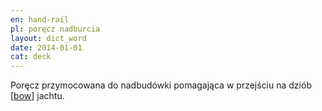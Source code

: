 ```yaml
---
en: hand-rail
pl: poręcz nadburcia
layout: dict_word
date: 2014-01-01
cat: deck
---
```


Poręcz przymocowana do nadbudówki pomagająca w przejściu na dziób [[bow](/dict/b/bow/)] jachtu.